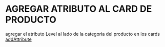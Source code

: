 # AGREGAR ATRIBUTO AL CARD DE PRODUCTO
agregar el atributo Level al lado de la categoria del producto
en los cards [addAttribute](add-attrinute-card-product.php)